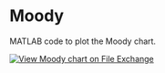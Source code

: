 # Moody
MATLAB code to plot the Moody chart.

[![View Moody chart on File Exchange](https://www.mathworks.com/matlabcentral/images/matlab-file-exchange.svg)](https://la.mathworks.com/matlabcentral/fileexchange/72248-moody-chart)
